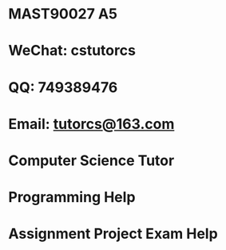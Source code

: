 # MAST90027 A5
# WeChat: cstutorcs

# QQ: 749389476

# Email: tutorcs@163.com

# Computer Science Tutor

# Programming Help

# Assignment Project Exam Help
